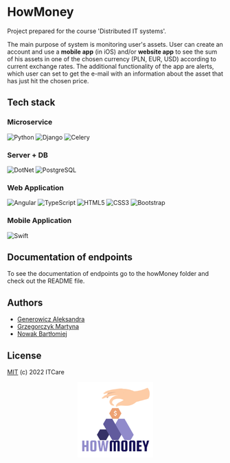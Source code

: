 # HowMoney

Project prepared for the course 'Distributed IT systems'. 

The main purpose of system is monitoring user's assets.
User can create an account and use a <b>mobile app</b> (in iOS) and/or <b>website app</b> to see the sum of his assets in one of the chosen currency (PLN, EUR, USD) according to current exchange rates. The additional functionality of the app are alerts, which user can set to get the e-mail with an information about the asset that has just hit the chosen price.

## Tech stack
### Microservice
![Python](https://img.shields.io/badge/Python-14354C?style=for-the-badge&logo=python&logoColor=white)
![Django](https://img.shields.io/badge/Django-128257?style=for-the-badge&logo=django&logoColor=white)
![Celery](https://img.shields.io/badge/Celery-95b45b?style=for-the-badge&logo=celery&logoColor=3c5b18)

### Server + DB
![DotNet](https://img.shields.io/badge/.Net%205.0-512BD4?style=for-the-badge&logo=.Net)
![PostgreSQL](https://img.shields.io/badge/PostgreSQL-4169E1?style=for-the-badge&logo=PostgreSQL&logoColor=white)

### Web Application
![Angular](https://img.shields.io/badge/Angular-DD0031?style=for-the-badge&logo=Angular&logoColor=white)
![TypeScript](https://img.shields.io/badge/TypeScript-3178C6?style=for-the-badge&logo=typescript&logoColor=black)
![HTML5](https://img.shields.io/badge/HTML5-E34F26?style=for-the-badge&logo=html5&logoColor=white)
![CSS3](https://img.shields.io/badge/CSS3-1572B6?style=for-the-badge&logo=css3&logoColor=white)
![Bootstrap](https://img.shields.io/badge/Bootstrap-7952B3?style=for-the-badge&logo=Bootstrap&logoColor=white)

### Mobile Application
![Swift](https://img.shields.io/badge/Swift-F05138?style=for-the-badge&logo=Swift&logoColor=white)

## Documentation of endpoints
To see the documentation of endpoints go to the howMoney folder and check out the README file.

## Authors

- [Generowicz Aleksandra](https://github.com/ale-gen)
- [Grzegorczyk Martyna](https://github.com/gtyska)
- [Nowak Bartłomiej](https://github.com/barte525)

## License 
[MIT](LICENSE) (c) 2022 ITCare

<p align="center">
  <img style="width:35%" src="/HowMoneyApp/HowMoneyApp/Assets.xcassets/logo.imageset/logo.png"/>
</p>
